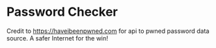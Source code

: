 # Password Checker

Credit to https://haveibeenpwned.com for api to pwned password data source.
A safer Internet for the win!